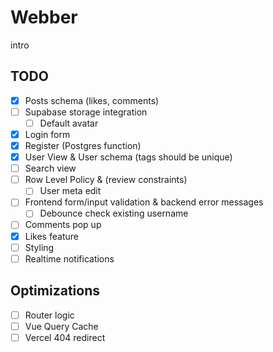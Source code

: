 # Webber

intro

## TODO

- [x] Posts schema (likes, comments)
- [ ] Supabase storage integration
  - [ ] Default avatar
- [x] Login form
- [x] Register (Postgres function)
- [x] User View & User schema (tags should be unique)
- [ ] Search view
- [ ] Row Level Policy & (review constraints)
  - [ ] User meta edit
- [ ] Frontend form/input validation & backend error messages
  - [ ] Debounce check existing username
- [ ] Comments pop up
- [x] Likes feature
- [ ] Styling
- [ ] Realtime notifications

## Optimizations

- [ ] Router logic
- [ ] Vue Query Cache
- [ ] Vercel 404 redirect
